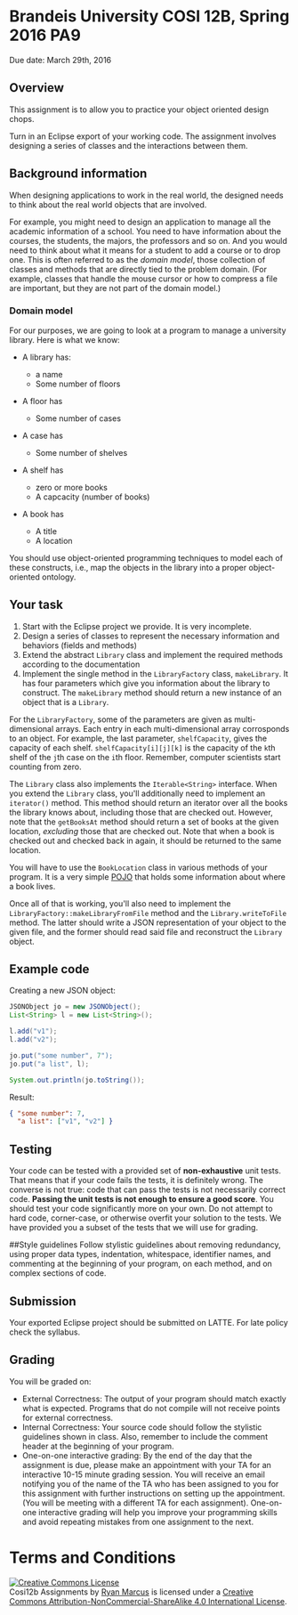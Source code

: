 # Brandeis University COSI 12B, Spring 2016 PA9

Due date: March 29th, 2016

## Overview
This assignment is to allow you to practice your object oriented design chops.

Turn in an Eclipse export of your working code. The assignment involves designing a series of classes and the interactions between them.

## Background information
When designing applications to work in the real world, the designed needs to think about the real world objects that are involved.

For example, you might need to design an application to manage all the academic information of a school. You need to have information about the courses, the students, the majors, the professors and so on. And you would need to think about what it means for a student to add a course or to drop one. This is often referred to as the *domain model*, those collection of classes and methods that are directly tied to the problem domain. (For example, classes that handle the mouse cursor or how to compress a file are important, but they are not part of the domain model.)

### Domain model
For our purposes, we are going to look at a program to manage a university library. Here is what we know:

  * A library has:
    * a name
    * Some number of floors
   
  * A floor has
    * Some number of cases
   
  * A case has
    * Some number of shelves
   
  * A shelf has
    * zero or more books
    * A capcacity (number of books)
   
  * A book has
    * A title
    * A location


You should use object-oriented programming techniques to model each of these constructs, i.e., map the objects in the library into a proper object-oriented ontology.

## Your task

1. Start with the Eclipse project we provide. It is very incomplete.
1. Design a series of classes to represent the necessary information and behaviors (fields and methods)
1. Extend the abstract `Library` class and implement the required methods according to the documentation
1. Implement the single method in the `LibraryFactory` class, `makeLibrary`. It has four parameters which give you information about the library to construct. The `makeLibrary` method should return a new instance of an object that is a `Library`.


For the `LibraryFactory`, some of the parameters are given as multi-dimensional arrays. Each entry in each multi-dimensional array corrosponds to an object. For example, the last parameter, `shelfCapacity`, gives the capacity of each shelf. `shelfCapacity[i][j][k]` is the capacity of the `k`th shelf of the `j`th case on the `i`th floor. Remember, computer scientists start counting from zero.

The `Library` class also implements the `Iterable<String>` interface. When you extend the `Library` class, you'll additionally need to implement an `iterator()` method. This method should return an iterator over all the books the library knows about, including those that are checked out. However, note that the `getBooksAt` method should return a set of books at the given location, *excluding* those that are checked out. Note that when a book is checked out and checked back in again, it should be returned to the same location.

You will have to use the `BookLocation` class in various methods of your program. It is a very simple [POJO](https://en.wikipedia.org/wiki/Plain_Old_Java_Object) that holds some information about where a book lives.

Once all of that is working, you'll also need to implement the `LibraryFactory::makeLibraryFromFile` method and the `Library.writeToFile` method. The latter should write a JSON representation of your object to the given file, and the former should read said file and reconstruct the `Library` object.


## Example code

Creating a new JSON object:

```java
JSONObject jo = new JSONObject();
List<String> l = new List<String>();

l.add("v1");
l.add("v2");

jo.put("some number", 7");
jo.put("a list", l);

System.out.println(jo.toString());

```

Result:

```json
{ "some number": 7,
  "a list": ["v1", "v2"] }
```

## Testing

Your code can be tested with a provided set of **non-exhaustive** unit tests. That means that if your code fails the tests, it is definitely wrong. The converse is not true: code that can pass the tests is not necessarily correct code.  **Passing the unit tests is not enough to ensure a good score**. You should test your code significantly more on your own. Do not attempt to hard code, corner-case, or otherwise overfit your solution to the tests. We have provided you a subset of the tests that we will use for grading.


##Style guidelines
Follow stylistic guidelines about removing redundancy, using proper data types, indentation, whitespace, identifier names, and commenting at the beginning of your program, on each method, and on complex sections of code.

## Submission
Your exported Eclipse project should be submitted on LATTE. For late policy check the syllabus.

## Grading

You will be graded on:

  * External Correctness: The output of your program should match exactly what is expected. Programs that do not compile will not receive points for external correctness.
  * Internal Correctness:  Your source code should follow the stylistic guidelines shown in class. Also, remember to include the comment header at the beginning of your program.
  * One-on-one interactive grading: By the end of the day that the assignment is due, please make an appointment with your TA for an interactive 10-15 minute grading session. You will receive an email notifying you of the name of the TA who has been assigned to you for this assignment with further instructions on setting up the appointment. (You will be meeting with a different TA for each assignment). One-on-one interactive grading will help you improve your programming skills and avoid repeating mistakes from one assignment to the next.

# Terms and Conditions

<a rel="license" href="http://creativecommons.org/licenses/by-nc-sa/4.0/"><img alt="Creative Commons License" style="border-width:0" src="https://i.creativecommons.org/l/by-nc-sa/4.0/88x31.png" /></a><br /><span xmlns:dct="http://purl.org/dc/terms/" property="dct:title">Cosi12b Assignments</span> by <a xmlns:cc="http://creativecommons.org/ns#" href="http://rmarcus.info" property="cc:attributionName" rel="cc:attributionURL">Ryan Marcus</a> is licensed under a <a rel="license" href="http://creativecommons.org/licenses/by-nc-sa/4.0/">Creative Commons Attribution-NonCommercial-ShareAlike 4.0 International License</a>.
